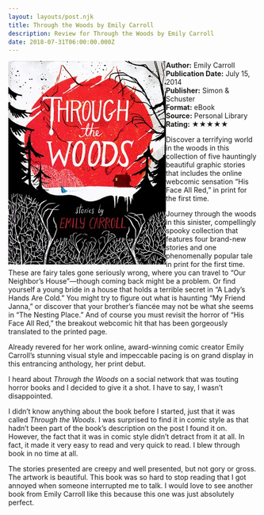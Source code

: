 ```yaml
---
layout: layouts/post.njk
title: Through the Woods by Emily Carroll
description: Review for Through the Woods by Emily Carroll
date: 2018-07-31T06:00:00.000Z
---
```

<section class="review__info"><img loading="lazy" class="movie__poster" src="/static/images/book/throughthewoods.webp" alt="Book Cover for Through the Woods by Emily Carroll" width="318" height="411" align="left">

<b>Author:</b> Emily Carroll\
<b>Publication Date:</b> July 15, 2014\
<b>Publisher:</b> Simon &amp; Schuster\
<b>Format:</b> eBook\
<b>Source:</b> Personal Library\
<b>Rating:</b> &#9733;&#9733;&#9733;&#9733;&#9733;

<p class="review__description">Discover a terrifying world in the woods in this collection of five hauntingly beautiful graphic stories that includes the online webcomic sensation “His Face All Red,” in print for the first time.</p>

<p>Journey through the woods in this sinister, compellingly spooky collection that features four brand-new stories and one phenomenally popular tale in print for the first time. These are fairy tales gone seriously wrong, where you can travel to “Our Neighbor’s House”—though coming back might be a problem. Or find yourself a young bride in a house that holds a terrible secret in “A Lady’s Hands Are Cold.” You might try to figure out what is haunting “My Friend Janna,” or discover that your brother’s fiancée may not be what she seems in “The Nesting Place.” And of course you must revisit the horror of “His Face All Red,” the breakout webcomic hit that has been gorgeously translated to the printed page.</p>

<p>Already revered for her work online, award-winning comic creator Emily Carroll’s stunning visual style and impeccable pacing is on grand display in this entrancing anthology, her print debut.</p>

</section>

I heard about *Through the Woods* on a social network that was touting horror books and I decided to give it a shot. I have to say, I wasn’t disappointed.

I didn’t know anything about the book before I started, just that it was called *Through the Woods*. I was surprised to find it in comic style as that hadn’t been part of the book’s description on the post I found it on. However, the fact that it was in comic style didn’t detract from it at all. In fact, it made it very easy to read and very quick to read. I blew through book in no time at all.

The stories presented are creepy and well presented, but not gory or gross. The artwork is beautiful. This book was so hard to stop reading that I got annoyed when someone interrupted me to talk. I would love to see another book from Emily Carroll like this because this one was just absolutely perfect.